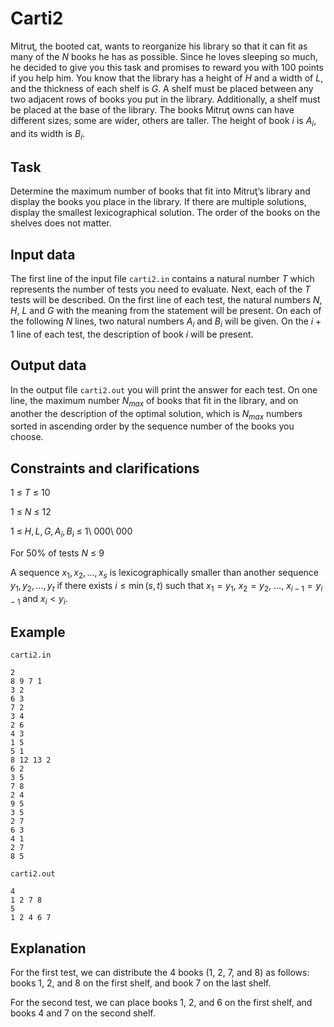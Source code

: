 # Carti2

Mitruţ, the booted cat, wants to reorganize his library so that it can fit as many of the $N$ books he has as possible. Since he loves sleeping so much, he decided to give you this task and promises to reward you with 100 points if you help him. You know that the library has a height of $H$ and a width of $L$, and the thickness of each shelf is $G$. A shelf must be placed between any two adjacent rows of books you put in the library. Additionally, a shelf must be placed at the base of the library. The books Mitruţ owns can have different sizes; some are wider, others are taller. The height of book $i$ is $A_i$, and its width is $B_i$.

## Task

Determine the maximum number of books that fit into Mitruţ’s library and display the books you place in the library. If there are multiple solutions, display the smallest lexicographical solution. The order of the books on the shelves does not matter. 

## Input data

The first line of the input file `carti2.in` contains a natural number $T$ which represents the number of tests you need to evaluate. Next, each of the $T$ tests will be described. On the first line of each test, the natural numbers $N$, $H$, $L$ and $G$ with the meaning from the statement will be present. On each of the following $N$ lines, two natural numbers $A_i$ and $B_i$ will be given. On the $i + 1$ line of each test, the description of book $i$ will be present. 

## Output data

In the output file `carti2.out` you will print the answer for each test. On one line, the maximum number $N_{max}$ of books that fit in the library, and on another the description of the optimal solution, which is $N_{max}$ numbers sorted in ascending order by the sequence number of the books you choose.

## Constraints and clarifications

1 $\leq$ $T$ $\leq$ 10 

1 $\leq$ $N$ $\leq$ 12 

1 $\leq$ $H, L, G, A_i, B_i$ $\leq$ 1\ 000\ 000 

For 50% of tests $N$ $\leq$ 9 

A sequence $x_1, x_2, \dots, x_s$ is lexicographically smaller than another sequence $y_1, y_2, \dots, y_t$ if there exists $i \leq \min(s, t)$ such that $x_1 = y_1$, $x_2 = y_2$, $\dots$, $x_{i-1} = y_{i-1}$ and $x_i < y_i$. 

## Example

`carti2.in` 
```
2 
8 9 7 1 
3 2 
6 3 
7 2 
3 4 
2 6 
4 3 
1 5 
5 1 
8 12 13 2 
6 2 
3 5 
7 8 
2 4 
9 5 
3 5 
2 7 
6 3 
4 1 
2 7 
8 5 
```

`carti2.out`
```
4 
1 2 7 8 
5 
1 2 4 6 7 
```

## Explanation

For the first test, we can distribute the 4 books (1, 2, 7, and 8) as follows: books 1, 2, and 8 on the first shelf, and book 7 on the last shelf. 

For the second test, we can place books 1, 2, and 6 on the first shelf, and books 4 and 7 on the second shelf.